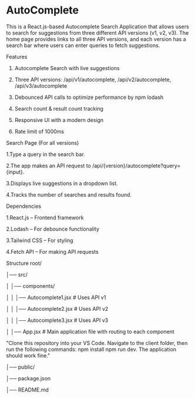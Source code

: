 # AutoComplete
This is a React.js-based Autocomplete Search Application that allows users to search for suggestions from three different API versions (v1, v2, v3). The home page provides links to all three API versions, and each version has a search bar where users can enter queries to fetch suggestions.

Features

1. Autocomplete Search with live suggestions

2. Three API versions: /api/v1/autocomplete, /api/v2/autocomplete, /api/v3/autocomplete

3. Debounced API calls to optimize performance by npm lodash 

4. Search count & result count tracking

5. Responsive UI with a modern design
   
7. Rate limit of 1000ms

Search Page (For all versions)

1.Type a query in the search bar.

2.The app makes an API request to /api/{version}/autocomplete?query={input}.

3.Displays live suggestions in a dropdown list.

4.Tracks the number of searches and results found.

Dependencies

1.React.js – Frontend framework

2.Lodash – For debounce functionality

3.Tailwind CSS – For styling

4.Fetch API – For making API requests

Structure
root/

│── src/

│   │── components/

│   │   │── Autocomplete1.jsx  # Uses API v1

│   │   │── Autocomplete2.jsx  # Uses API v2

│   │   │── Autocomplete3.jsx  # Uses API v3

│   │── App.jsx  # Main application file with routing to each component

"Clone this repository into your VS Code. Navigate to the client folder, then run the following commands:
npm install 
npm run dev. 
The application should work fine."

│── public/

│── package.json

│── README.md
